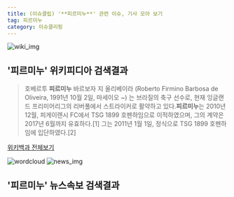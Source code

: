 ```yaml
---
title: (이슈클립) '**피르미누**' 관련 이슈, 기사 모아 보기
tag: 피르미누
category: 이슈클리핑
---
```

![wiki_img](https://user-images.githubusercontent.com/42597476/44503234-41136a80-a6d0-11e8-9071-6fc6418eafe4.png)
## **'**피르미누**'** 위키피디아 검색결과
>호베르투 **피르미누** 바르보자 지 올리베이라 (Roberto Firmino Barbosa de Oliveira, 1991년 10월 2일, 마세이오 ~) 는 브라질의 축구 선수로, 현재 잉글랜드 프리미어리그의 리버풀에서 스트라이커로 활약하고 있다.**피르미누**는 2010년 12월, 피게이렌시 FC에서 TSG 1899 호펜하임으로 이적하였으며, 그의 계약은 2017년 6월까지 유효하다.[1] 그는 2011년 1월 1일, 정식으로 TSG 1899 호펜하임에 입단하였다.[2]

<a href="https://ko.wikipedia.org/wiki/피르미누" target="_blank">위키백과 전체보기</a>

![wordcloud](https://s3.ap-northeast-2.amazonaws.com/lyrics101-wordcloud/2018-09-15-1537020088.png)
![news_img](https://user-images.githubusercontent.com/42597476/44507050-1206f400-a6e4-11e8-8d98-7ffbfebb353f.png)
## **'**피르미누**'** 뉴스속보 검색결과

